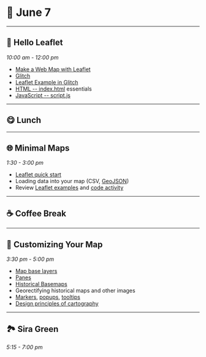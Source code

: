 # 🍁 June 7

<hr>

## 🍃 Hello Leaflet
_10:00 am - 12:00 pm_ 

- [Make a Web Map with Leaflet](https://blog.glitch.com/post/make-a-web-map-with-leaflet)
- [Glitch](https://help.glitch.com/kb/section/2/)
- [Leaflet Example in Glitch](https://glitch.com/edit?utm_source=button&utm_medium=button&utm_campaign=glitchButton&utm_content=starter-leaflet/#!/remix/starter-leaflet)
- [HTML -- index.html](https://developer.mozilla.org/en-US/docs/Web/HTML) essentials
- [JavaScript -- script.js](https://developer.mozilla.org/en-US/docs/Web/JavaScript) 

<hr>

## 😋 Lunch

<hr>

## 🌐 Minimal Maps 
_1:30 - 3:00 pm_ 

- [Leaflet quick start](https://leafletjs.com/examples/quick-start/)
- Loading data into your map (CSV, [GeoJSON](https://leafletjs.com/examples/geojson/))
- Review [Leaflet examples](https://tomickigrzegorz.github.io/leaflet-examples/) and [code activity](https://github.com/tomickigrzegorz/leaflet-examples/tree/master/docs) 

<hr>

## ☕ Coffee Break

<hr>

## 🍭 Customizing Your Map
_3:30 pm - 5:00 pm_ 

- [Map base layers](https://leaflet-extras.github.io/leaflet-providers/preview/)
- [Panes](https://leafletjs.com/examples/map-panes/)
- [Historical Basemaps](https://github.com/aourednik/historical-basemaps)
- Georectifying historical maps and other images
- [Markers](https://leafletjs.com/examples/custom-icons/), [popups](https://leafletjs.com/reference.html#popup), [tooltips](https://leafletjs.com/reference.html#tooltip)
- [Design principles of cartography](https://www.esri.com/arcgis-blog/products/arcgis-pro/mapping/design-principles-for-cartography/)

<hr>

## 🏞️ Sira Green
_5:15 - 7:00 pm_ 
